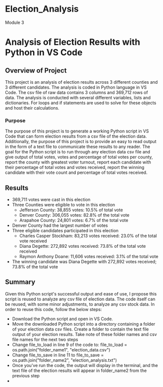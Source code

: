 # Election_Analysis
Module 3
# Analysis of Election Results with Python in VS Code
## Overview of Project
This project is an analysis of election results across 3 different counties and 3 different candidates. The analysis is coded in Python language in VS Code. The csv file of raw data contains 3 columns and 369,712 rows of data. The analysis is conducted with several different variables, lists and dictionaries. For loops and if statements are used to solve for these objects and host their calculations.
### Purpose
The purpose of this project is to generate a working Python script in VS Code that can form election results from a csv file of the election data. Additionally, the purpose of this project is to provide an easy to read output in the form of a text file to communicate these results to any reader. The goal for the Python script is to run through any election data csv file and give output of total votes, votes and percentage of total votes per county, report the county with greatest voter turnout, report each candidate with their percentage of total votes and votes received, report the winning candidate with their vote count and percentage of total votes received.
## Results
* 369,711 votes were cast in this election
* Three Counties were eligible to vote in this election
  * Jefferson County: 38,855 votes: 10.5% of total vote
  * Denver County: 306,055 votes: 82.8% of the total vote
  * Arapahoe County: 24,801 votes: 6.7% of the total vote
* Denver County had the largest number of votes
* Three eligible candidates participated in this election
  *  Charles Casper Stockham: 83,213 votes received: 23.0% of the total vote received
  *  Diana Degette: 272,892 votes received: 73.8% of the total vote received
  *  Raymon Anthony Doane: 11,606 votes received: 3.1% of the total vote
* The winning candidate was Diana Degette with 272,892 votes received; 73.8% of the total vote
## Summary
Given this Python script's successful output and ease of use, I propose this script is reused to analyze any csv file of election data. The code itself can be reused, with some minor adjustments, to analyze any csv stock data. In order to reuse this code, follow the below steps:
* Download the Python script and open in VS Code.
* Move the downloaded Python script into a directory containing a folder of your election data csv files. Create a folder to contain the text file output of your election results. Take note of these folder names and csv file names for the next two steps
* Change file_to_load in line 9 of the code to: file_to_load = os.path.join("folder_name1", "election_data.csv")
* Change file_to_save in line 11 to file_to_save = os.path.join("folder_name2", "election_analysis.txt")
* Once you've run the code, the output will display in the terminal, and the text file of the election results will appear in folder_name2 from the previous step
* 
